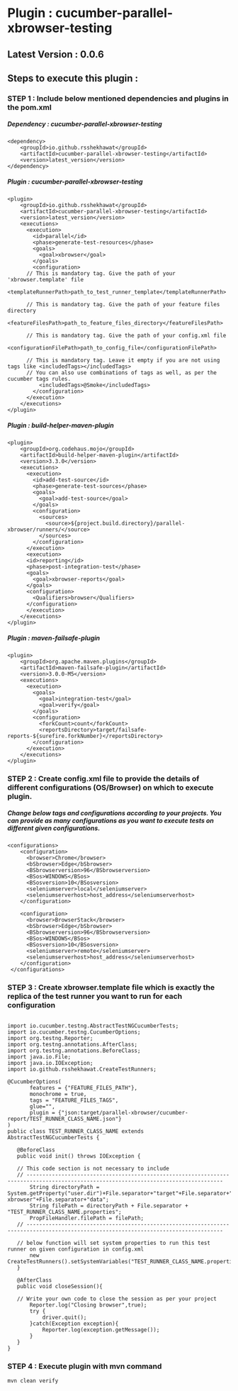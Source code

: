 # Plugin : cucumber-parallel-xbrowser-testing 
## Latest Version : 0.0.6

## Steps to execute this plugin : 

### STEP 1 : Include below mentioned dependencies and plugins in the pom.xml

##### Dependency : cucumber-parallel-xbrowser-testing

```
<dependency>
    <groupId>io.github.rsshekhawat</groupId>
    <artifactId>cucumber-parallel-xbrowser-testing</artifactId>
    <version>latest_version</version> 
</dependency>
```

##### Plugin : cucumber-parallel-xbrowser-testing

```
<plugin>
    <groupId>io.github.rsshekhawat</groupId>
    <artifactId>cucumber-parallel-xbrowser-testing</artifactId>
    <version>latest_version</version>
    <executions>
      <execution>
        <id>parallel</id>
        <phase>generate-test-resources</phase>
        <goals>
          <goal>xbrowser</goal>
        </goals>
        <configuration>
	  // This is mandatory tag. Give the path of your 'xbrowser.template' file
          <templateRunnerPath>path_to_test_runner_template</templateRunnerPath> 
	  
	  // This is mandatory tag. Give the path of your feature files directory
          <featureFilesPath>path_to_feature_files_directory</featureFilesPath>  
	  
	  // This is mandatory tag. Give the path of your config.xml file
          <configurationFilePath>path_to_config_file</configurationFilePath>    
	  
	  // This is mandatory tag. Leave it empty if you are not using tags like <includedTags></includedTags>
	  // You can also use combinations of tags as well, as per the cucumber tags rules.
          <includedTags>@Smoke</includedTags> 	
        </configuration>
      </execution>
    </executions>
</plugin>
```

##### Plugin : build-helper-maven-plugin

```
<plugin>
    <groupId>org.codehaus.mojo</groupId>
    <artifactId>build-helper-maven-plugin</artifactId>
    <version>3.3.0</version>
    <executions>
      <execution>
        <id>add-test-source</id>
        <phase>generate-test-sources</phase>
        <goals>
          <goal>add-test-source</goal>
        </goals>
        <configuration>
          <sources>
            <source>${project.build.directory}/parallel-xbrowser/runners/</source>
          </sources>
        </configuration>
      </execution>
      <execution>
	  <id>reporting</id>
	  <phase>post-integration-test</phase>
	  <goals>
	    <goal>xbrowser-reports</goal>
	  </goals>
	  <configuration>
	    <Qualifiers>browser</Qualifiers>
	  </configuration>
      </execution>
    </executions>
</plugin>
```

##### Plugin : maven-failsafe-plugin

```
<plugin>
    <groupId>org.apache.maven.plugins</groupId>
    <artifactId>maven-failsafe-plugin</artifactId>
    <version>3.0.0-M5</version>
    <executions>
      <execution>
        <goals>
          <goal>integration-test</goal>
          <goal>verify</goal>
        </goals>
        <configuration>
          <forkCount>count</forkCount>
          <reportsDirectory>target/failsafe-reports-${surefire.forkNumber}</reportsDirectory>
        </configuration>
      </execution>
    </executions>
</plugin>
```

### STEP 2 : Create config.xml file to provide the details of different configurations (OS/Browser) on which to execute plugin.

##### Change below tags and configurations according to your projects. You can provide as many configurations as you want to execute tests on different given configurations.

```
<configurations>
    <configuration>
      <browser>Chrome</browser>
      <bSbrowser>Edge</bSbrowser>
      <BSbrowserversion>96</BSbrowserversion>
      <BSos>WINDOWS</BSos>
      <BSosversion>10</BSosversion>
      <seleniumserver>local</seleniumserver>
      <seleniumserverhost>host_address</seleniumserverhost>
    </configuration>

    <configuration>
      <browser>BrowserStack</browser>
      <bSbrowser>Edge</bSbrowser>
      <BSbrowserversion>96</BSbrowserversion>
      <BSos>WINDOWS</BSos>
      <BSosversion>10</BSosversion>
      <seleniumserver>remote</seleniumserver>
      <seleniumserverhost>host_address</seleniumserverhost>
    </configuration>
 </configurations>
  ```
  
  ### STEP 3 : Create xbrowser.template file which is exactly the replica of the test runner you want to run for each configuration
  
 ```  

import io.cucumber.testng.AbstractTestNGCucumberTests;
import io.cucumber.testng.CucumberOptions;
import org.testng.Reporter;
import org.testng.annotations.AfterClass;
import org.testng.annotations.BeforeClass;
import java.io.File;
import java.io.IOException;
import io.github.rsshekhawat.CreateTestRunners;

@CucumberOptions(
        features = {"FEATURE_FILES_PATH"},
        monochrome = true,
        tags = "FEATURE_FILES_TAGS",
        glue="",
        plugin = {"json:target/parallel-xbrowser/cucumber-report/TEST_RUNNER_CLASS_NAME.json"}
)
public class TEST_RUNNER_CLASS_NAME extends AbstractTestNGCucumberTests {

    @BeforeClass
    public void init() throws IOException {

	// This code section is not necessary to include
	// ------------------------------------------------------------------------------------------------------------------------------------
        String directoryPath = System.getProperty("user.dir")+File.separator+"target"+File.separator+"parallel-xbrowser"+File.separator+"data";
        String filePath = directoryPath + File.separator + "TEST_RUNNER_CLASS_NAME.properties";
        PropFileHandler.filePath = filePath;
	// ------------------------------------------------------------------------------------------------------------------------------------
	
	// below function will set system properties to run this test runner on given configuration in config.xml
        new CreateTestRunners().setSystemVariables("TEST_RUNNER_CLASS_NAME.properties");
    }

    @AfterClass
    public void closeSession(){

	// Write your own code to close the session as per your project
        Reporter.log("Closing browser",true);
        try {
            driver.quit();
        }catch(Exception exception){
            Reporter.log(exception.getMessage());
        }
    }
}
 ```
 
 ### STEP 4 : Execute plugin with mvn command
 
 ```
 mvn clean verify
 ```
